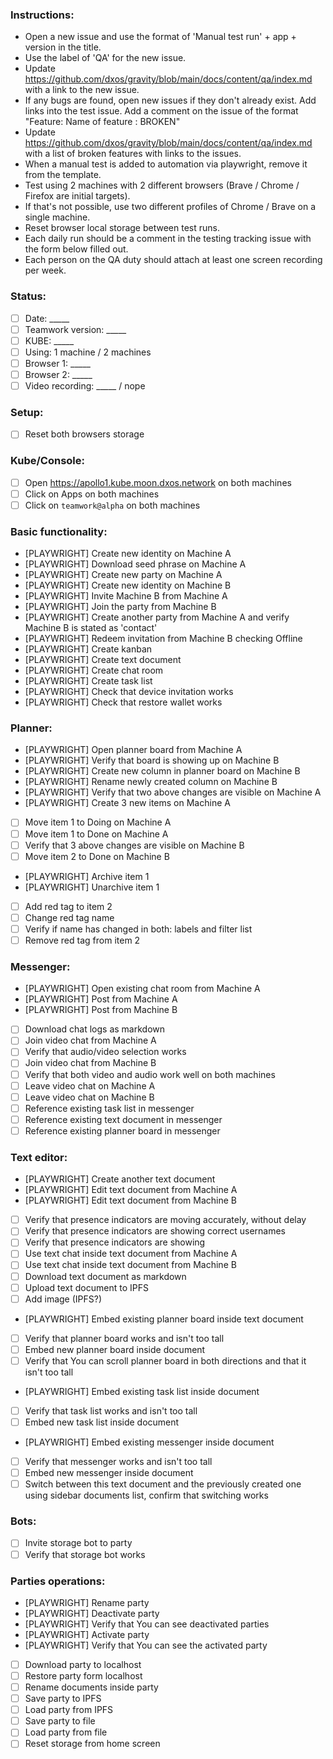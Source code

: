 ### Instructions:
* Open a new issue and use the format of 'Manual test run' + app + version in the title.
* Use the label of 'QA' for the new issue.
* Update https://github.com/dxos/gravity/blob/main/docs/content/qa/index.md with a link to the new issue.
* If any bugs are found, open new issues if they don't already exist. Add links into the test issue. Add a comment on the issue of the format "Feature: Name of feature : BROKEN"
* Update https://github.com/dxos/gravity/blob/main/docs/content/qa/index.md with a list of broken features with links to the issues.
* When a manual test is added to automation via playwright, remove it from the template.
* Test using 2 machines with 2 different browsers (Brave / Chrome / Firefox are initial targets).
* If that's not possible, use two different profiles of Chrome / Brave on a single machine.
* Reset browser local storage between test runs.
* Each daily run should be a comment in the testing tracking issue with the form below filled out.
* Each person on the QA duty should attach at least one screen recording per week.

### Status:
- [ ] Date: _____
- [ ] Teamwork version: _____
- [ ] KUBE: _____
- [ ] Using: 1 machine / 2 machines
- [ ] Browser 1: _____
- [ ] Browser 2: _____
- [ ] Video recording: _____ / nope

### Setup:
- [ ] Reset both browsers storage

### Kube/Console:
- [ ] Open https://apollo1.kube.moon.dxos.network on both machines 
- [ ] Click on Apps on both machines
- [ ] Click on `teamwork@alpha` on both machines

### Basic functionality:
- [PLAYWRIGHT] Create new identity on Machine A
- [PLAYWRIGHT] Download seed phrase on Machine A
- [PLAYWRIGHT] Create new party on Machine A
- [PLAYWRIGHT] Create new identity on Machine B
- [PLAYWRIGHT] Invite Machine B from Machine A
- [PLAYWRIGHT] Join the party from Machine B
- [PLAYWRIGHT] Create another party from Machine A and verify Machine B is stated as 'contact'
- [PLAYWRIGHT] Redeem invitation from Machine B checking Offline
- [PLAYWRIGHT] Create kanban
- [PLAYWRIGHT] Create text document
- [PLAYWRIGHT] Create chat room
- [PLAYWRIGHT] Create task list
- [PLAYWRIGHT] Check that device invitation works
- [PLAYWRIGHT] Check that restore wallet works

### Planner:
- [PLAYWRIGHT] Open planner board from Machine A
- [PLAYWRIGHT] Verify that board is showing up on Machine B
- [PLAYWRIGHT] Create new column in planner board on Machine B
- [PLAYWRIGHT] Rename newly created column on Machine B
- [PLAYWRIGHT] Verify that two above changes are visible on Machine A
- [PLAYWRIGHT] Create 3 new items on Machine A
- [ ] Move item 1 to Doing on Machine A
- [ ] Move item 1 to Done on Machine A
- [ ] Verify that 3 above changes are visible on Machine B
- [ ] Move item 2 to Done on Machine B
- [PLAYWRIGHT] Archive item 1
- [PLAYWRIGHT] Unarchive item 1
- [ ] Add red tag to item 2
- [ ] Change red tag name
- [ ] Verify if name has changed in both: labels and filter list
- [ ] Remove red tag from item 2

### Messenger:
- [PLAYWRIGHT] Open existing chat room from Machine A
- [PLAYWRIGHT] Post from Machine A
- [PLAYWRIGHT] Post from Machine B
- [ ] Download chat logs as markdown
- [ ] Join video chat from Machine A
- [ ] Verify that audio/video selection works 
- [ ] Join video chat from Machine B
- [ ] Verify that both video and audio work well on both machines
- [ ] Leave video chat on Machine A
- [ ] Leave video chat on Machine B
- [ ] Reference existing task list in messenger
- [ ] Reference existing text document in messenger
- [ ] Reference existing planner board in messenger

### Text editor:
- [PLAYWRIGHT] Create another text document
- [PLAYWRIGHT] Edit text document from Machine A
- [PLAYWRIGHT] Edit text document from Machine B
- [ ] Verify that presence indicators are moving accurately, without delay
- [ ] Verify that presence indicators are showing correct usernames 
- [ ] Verify that presence indicators are showing 
- [ ] Use text chat inside text document from Machine A
- [ ] Use text chat inside text document from Machine B
- [ ] Download text document as markdown
- [ ] Upload text document to IPFS
- [ ] Add image (IPFS?)
- [PLAYWRIGHT] Embed existing planner board inside text document
- [ ] Verify that planner board works and isn't too tall
- [ ] Embed new planner board inside document
- [ ] Verify that You can scroll planner board in both directions and that it isn't too tall
- [PLAYWRIGHT] Embed existing task list inside document
- [ ] Verify that task list works and isn't too tall
- [ ] Embed new task list inside document 
- [PLAYWRIGHT] Embed existing messenger inside document
- [ ] Verify that messenger works and isn't too tall
- [ ] Embed new messenger inside document
- [ ] Switch between this text document and the previously created one using sidebar documents list, confirm that switching works

### Bots:
- [ ] Invite storage bot to party
- [ ] Verify that storage bot works

### Parties operations:
- [PLAYWRIGHT] Rename party
- [PLAYWRIGHT] Deactivate party
- [PLAYWRIGHT] Verify that You can see deactivated parties
- [PLAYWRIGHT] Activate party
- [PLAYWRIGHT] Verify that You can see the activated party
- [ ] Download party to localhost
- [ ] Restore party form localhost
- [ ] Rename documents inside party
- [ ] Save party to IPFS
- [ ] Load party from IPFS
- [ ] Save party to file
- [ ] Load party from file
- [ ] Reset storage from home screen
